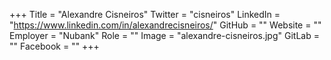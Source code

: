 +++
Title = "Alexandre Cisneiros"
Twitter = "cisneiros"
LinkedIn = "https://www.linkedin.com/in/alexandrecisneiros/"
GitHub = ""
Website = ""
Employer = "Nubank"
Role = ""
Image = "alexandre-cisneiros.jpg"
GitLab = ""
Facebook = ""
+++
